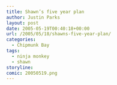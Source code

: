 ```yaml
---
title: Shawn’s five year plan
author: Justin Parks
layout: post
date: 2005-05-19T00:40:18+00:00
url: /2005/05/18/shawns-five-year-plan/
categories:
  - Chipmunk Bay
tags:
  - ninja monkey
  - shawn
storyline:
comic: 20050519.png
---
```

